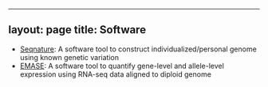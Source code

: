 
---
layout: page
title: Software
---

* [Seqnature](https://github.com/jaxcs/Seqnature): A software tool to construct individualized/personal genome using known genetic variation
* [EMASE](https://github.com/narayananr/emase): A software tool to quantify gene-level and allele-level expression using RNA-seq data aligned to diploid genome

